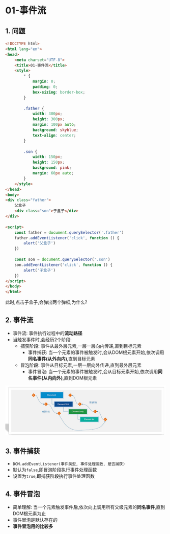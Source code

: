 # 01-事件流

## 1. 问题

```html
<!DOCTYPE html>
<html lang="en">
<head>
    <meta charset="UTF-8">
    <title>01-事件流</title>
    <style>
        * {
            margin: 0;
            padding: 0;
            box-sizing: border-box;
        }
        
        .father {
            width: 300px;
            height: 300px;
            margin: 100px auto;
            background: skyblue;
            text-align: center;
        }
        
        .son {
            width: 150px;
            height: 150px;
            background: pink;
            margin: 60px auto;
        }
    </style>
</head>
<body>
<div class="father">
    父盒子
    <div class="son">子盒子</div>
</div>

<script>
    const father = document.querySelector('.father')
    father.addEventListener('click', function () {
        alert('父盒子')
    })
    
    const son = document.querySelector('.son')
    son.addEventListener('click', function () {
        alert('子盒子')
    })
</script>
</body>
</html>
```

此时,点击子盒子,会弹出两个弹框,为什么?

## 2. 事件流

- 事件流: 事件执行过程中的**流动路径**
- 当触发事件时,会经历2个阶段:
  - 捕获阶段: 事件从最外层元素,一层一层向内传递,直到目标元素
    - 事件捕获: 当一个元素的事件被触发时,会从DOM根元素开始,依次调用**同名事件(从外向内)**,直到目标元素
  - 冒泡阶段: 事件从目标元素,一层一层向外传递,直到最外层元素
    - 事件冒泡: 当一个元素的事件被触发时,会从目标元素开始,依次调用**同名事件(从内向外)**,直到DOM根元素

![事件流](./img/事件流.png)

## 3. 事件捕获

- `DOM.addEventListener(事件类型, 事件处理函数, 是否捕获)`
- 默认为`false`,即冒泡阶段执行事件处理函数
- 设置为`true`,即捕获阶段执行事件处理函数

## 4. 事件冒泡

- 简单理解: 当一个元素触发事件**后**,依次向上调用所有父级元素的**同名事件**,直到DOM根元素为止
- 事件冒泡是默认存在的
- **事件冒泡用的比较多**
